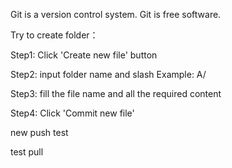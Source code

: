 Git is a version control system.
Git is free software.

Try to create folder：

Step1: Click 'Create new file' button 

Step2: input folder name and slash Example: A/ 

Step3: fill the file name and all the required content 

Step4: Click 'Commit new file'

new push test


test pull
